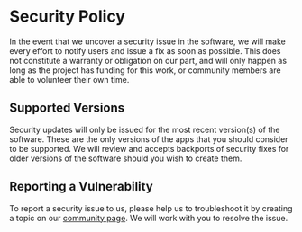 # Security Policy

In the event that we uncover a security issue in the software, we will make every effort to notify users and issue a fix as soon as possible. This does not constitute a warranty or obligation on our part, and will only happen as long as the project has funding for this work, or community members are able to volunteer their own time.

## Supported Versions

Security updates will only be issued for the most recent version(s) of the software. These are the only versions of the apps that you should consider to be supported. We will review and accepts backports of security fixes for older versions of the software should you wish to create them.

## Reporting a Vulnerability

To report a security issue to us, please help us to troubleshoot it by creating a topic on our [community page](https://community.networkcanvas.com). We will work with you to resolve the issue.
